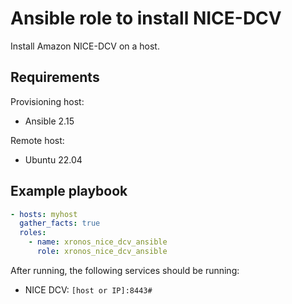 # Ansible role to install NICE-DCV

Install Amazon NICE-DCV on a host.

## Requirements

Provisioning host:

- Ansible 2.15

Remote host:

- Ubuntu 22.04

## Example playbook

```yaml
- hosts: myhost
  gather_facts: true
  roles:
    - name: xronos_nice_dcv_ansible
      role: xronos_nice_dcv_ansible
```

After running, the following services should be running:

- NICE DCV: `[host or IP]:8443#`
